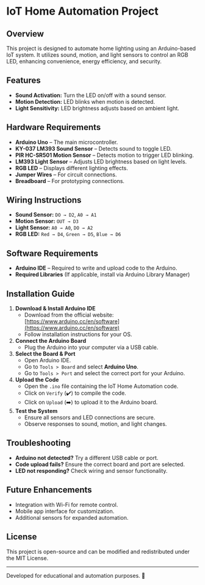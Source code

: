 # IoT Home Automation Project

## Overview

This project is designed to automate home lighting using an Arduino-based IoT system. It utilizes sound, motion, and light sensors to control an RGB LED, enhancing convenience, energy efficiency, and security.

## Features

- **Sound Activation:** Turn the LED on/off with a sound sensor.
- **Motion Detection:** LED blinks when motion is detected.
- **Light Sensitivity:** LED brightness adjusts based on ambient light.

## Hardware Requirements

- **Arduino Uno** – The main microcontroller.
- **KY-037 LM393 Sound Sensor** – Detects sound to toggle LED.
- **PIR HC-SR501 Motion Sensor** – Detects motion to trigger LED blinking.
- **LM393 Light Sensor** – Adjusts LED brightness based on light levels.
- **RGB LED** – Displays different lighting effects.
- **Jumper Wires** – For circuit connections.
- **Breadboard** – For prototyping connections.

## Wiring Instructions

- **Sound Sensor:** `DO → D2`, `A0 → A1`
- **Motion Sensor:** `OUT → D3`
- **Light Sensor:** `A0 → A0`, `DO → A2`
- **RGB LED:** `Red → D4`, `Green → D5`, `Blue → D6`

## Software Requirements

- **Arduino IDE** – Required to write and upload code to the Arduino.
- **Required Libraries** (If applicable, install via Arduino Library Manager)

## Installation Guide

1. **Download & Install Arduino IDE**
   - Download from the official website: [https://www.arduino.cc/en/software](https://www.arduino.cc/en/software)
   - Follow installation instructions for your OS.
2. **Connect the Arduino Board**
   - Plug the Arduino into your computer via a USB cable.
3. **Select the Board & Port**
   - Open Arduino IDE.
   - Go to `Tools > Board` and select **Arduino Uno**.
   - Go to `Tools > Port` and select the correct port for your Arduino.
4. **Upload the Code**
   - Open the `.ino` file containing the IoT Home Automation code.
   - Click on `Verify` (✔️) to compile the code.
   - Click on `Upload` (➡️) to upload it to the Arduino board.
5. **Test the System**
   - Ensure all sensors and LED connections are secure.
   - Observe responses to sound, motion, and light changes.

## Troubleshooting

- **Arduino not detected?** Try a different USB cable or port.
- **Code upload fails?** Ensure the correct board and port are selected.
- **LED not responding?** Check wiring and sensor functionality.

## Future Enhancements

- Integration with Wi-Fi for remote control.
- Mobile app interface for customization.
- Additional sensors for expanded automation.

## License

This project is open-source and can be modified and redistributed under the MIT License.

---

Developed for educational and automation purposes. 🚀

